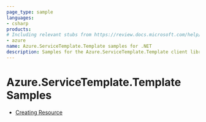 ```yaml
---
page_type: sample
languages:
- csharp
products:
# Including relevant stubs from https://review.docs.microsoft.com/help/contribute/metadata-taxonomies#product
- azure
name: Azure.ServiceTemplate.Template samples for .NET
description: Samples for the Azure.ServiceTemplate.Template client library.
---
```


# Azure.ServiceTemplate.Template Samples

- [Creating Resource](https://github.com/Azure/azure-sdk-for-net/blob/3ac301ac6435c818ad7a9946ab1c4023cee236ff/eng/templates/Azure.ServiceTemplate.Template/samples/Sample1_CreateResource.md)